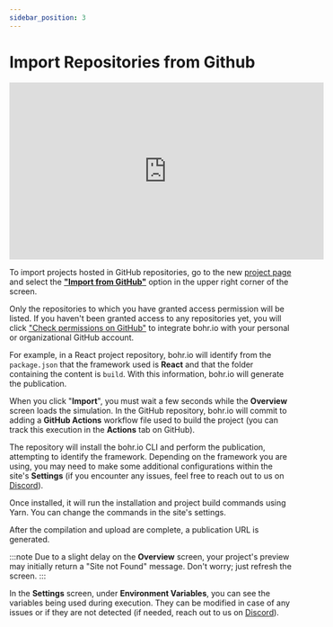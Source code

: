 ```yaml
---
sidebar_position: 3
---
```


# Import Repositories from Github

<div style={{textAlign: 'center'}}><iframe width="560" height="315" src="https://www.youtube.com/embed/0ctGM494f_Q" title="YouTube video player" frameBorder="0" allow="accelerometer; autoplay; clipboard-write; encrypted-media; gyroscope; picture-in-picture" allowFullScreen style={{ maxWidth: '100%' }}></iframe></div>

To import projects hosted in GitHub repositories, go to the new [project page](http://bohr.io/projects/new) and select the [**"Import from GitHub"**](https://bohr.io/projects/new/import) option in the upper right corner of the screen.

Only the repositories to which you have granted access permission will be listed. If you haven't been granted access to any repositories yet, you will click ["Check permissions on GitHub"](https://github.com/apps/bohr-io/installations/new/) to integrate bohr.io with your personal or organizational GitHub account.

For example, in a React project repository, bohr.io will identify from the `package.json` that the framework used is **React** and that the folder containing the content is `build`. With this information, bohr.io will generate the publication.

When you click "**Import**", you must wait a few seconds while the **Overview** screen loads the simulation. In the GitHub repository, bohr.io will commit to adding a **GitHub Actions** workflow file used to build the project (you can track this execution in the **Actions** tab on GitHub).

The repository will install the bohr.io CLI and perform the publication, attempting to identify the framework. Depending on the framework you are using, you may need to make some additional configurations within the site's **Settings** (if you encounter any issues, feel free to reach out to us on [Discord](https://discord.com/invite/p3hhfGg2Uy)).

Once installed, it will run the installation and project build commands using Yarn. You can change the commands in the site's settings.

After the compilation and upload are complete, a publication URL is generated.


:::note
Due to a slight delay on the **Overview** screen, your project's preview may initially return a "Site not Found" message. Don't worry; just refresh the screen.
:::

In the **Settings** screen, under **Environment Variables**, you can see the variables being used during execution. They can be modified in case of any issues or if they are not detected (if needed, reach out to us on [Discord](https://discord.com/invite/p3hhfGg2Uy)).

